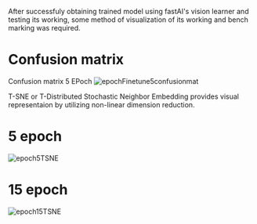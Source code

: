 After successfuly obtaining trained model using fastAI's vision learner and testing its working, some method of visualization of its working and bench marking was required.

# Confusion matrix
Confusion matrix 5 EPoch 
![epochFinetune5confusionmat](https://github.com/Juntendo11/Juntendo11.github.io/assets/86496557/83b4cbdf-56d0-44de-8c3b-b503fc458d81)




T-SNE or T-Distributed Stochastic Neighbor Embedding provides visual representaion by utilizing non-linear dimension reduction.

# 5 epoch

![epoch5TSNE](https://github.com/Juntendo11/Juntendo11.github.io/assets/86496557/34c1585e-9412-4efd-bab3-3b38481b8a83)

# 15 epoch

![epoch15TSNE](https://github.com/Juntendo11/Juntendo11.github.io/assets/86496557/1dbef60b-ca15-4584-8ae5-5c041e02c0ff)
